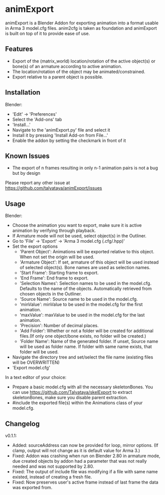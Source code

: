 # animExport
animExport is a Blender Addon for exporting animation into a format usable in Arma 3 model.cfg files.
anim2cfg is taken as foundation and animExport is built on top of it to provide ease of use.

## Features
* Export of the (matrix_world) location/rotation of the active object(s) or bone(s) of an armature according to active animation.
* The location/rotation of the object may be animated/constrained.
* Export relative to a parent object is possible.

## Installation

Blender:
* 'Edit' -> 'Preferences'
* Select the 'Add-ons' tab
* 'Install...'
* Navigate to the 'animExport.py' file and select it
* Install it by pressing 'Install Add-on from File...'
* Enable the addon by setting the checkmark in front of it

## Known Issues
* The export of n frames resulting in only n-1 animation pairs is not a bug but by design

Please report any other issue at https://github.com/talyataya/animExport/issues

## Usage
Blender:
* Choose the animation you want to export, make sure it is active animation by verifying through playback.
* If Armature mode will not be used, select object(s) in the Outliner.
* Go to 'File' -> 'Export' -> 'Arma 3 model.cfg (.cfg/.hpp)'
* Set the export options
    * 'Parent Object': Animations will be exported relative to this object. When not set the origin will be used.
	* 'Armature Object': If set, armature of this object will be used instead of selected object(s). Bone names are used as selection names.
    * 'Start Frame': Starting frame to export.
    * 'End Frame': End frame to export.
    * 'Selection Names': Selection names to be used in the model.cfg. Defaults to the name of the objects. Automatically retrieved from chosen objects in the Outliner.
    * 'Source Name': Source name to be used in the model.cfg.
    * 'minValue': minValue to be used in the model.cfg for the first animation.
    * 'maxValue': maxValue to be used in the model.cfg for the last animation.
    * 'Precision': Number of decimal places.
	* 'Add Folder': Whether or not a folder will be created for additional files.(If only one object/bone exists, no folder will be created.)
	* 'Folder Name': Name of the generated folder. If unset, Source name will be used as folder name. If folder with same name exists, that folder will be used.
* Navigate the directory tree and set/select the file name (existing files will be OVERWRITTEN)
* 'Export model.cfg'

In a text editor of your choice:
* Prepare a basic model.cfg with all the necessary skeletonBones. 
You can use https://github.com/Talyataya/skelExport to extract skeletonBones, make sure you disable parent extraction.
* #include the exported file(s) within the Animations class of your model.cfg.

## Changelog

v0.1.1:
* Added: sourceAddress can now be provided for loop, mirror options. (If clamp, output will not change as it is default value for Arma 3.)
* Fixed: Addon was crashing when run on Blender 2.80 in armature mode, due created objects by addon had a parameter that was not really needed and was not supported by 2.80.
* Fixed: The output of include file was modifying if a file with same name existed, instead of creating a fresh file.
* Fixed: Now preserves user's active frame instead of last frame the data was exported from.